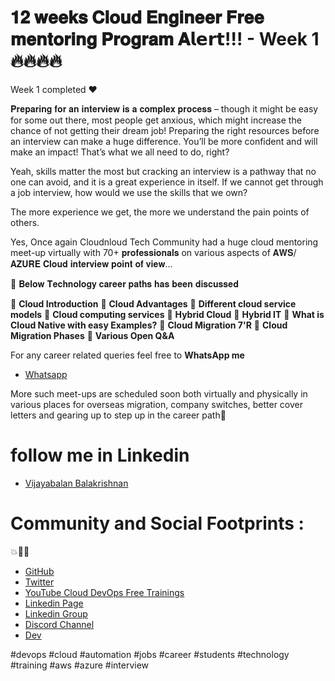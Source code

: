 # 𝟏𝟐 𝐰𝐞𝐞𝐤𝐬 𝐂𝐥𝐨𝐮𝐝 𝐄𝐧𝐠𝐢𝐧𝐞𝐞𝐫 𝐅𝐫𝐞𝐞 𝐦𝐞𝐧𝐭𝐨𝐫𝐢𝐧𝐠 𝐏𝐫𝐨𝐠𝐫𝐚𝐦 𝐀𝗹𝗲𝗿𝘁!!! - Week 1 🔥🔥🔥🔥

Week 1 completed ❤️

𝐏𝐫𝐞𝐩𝐚𝐫𝐢𝐧𝐠 𝐟𝐨𝐫 𝐚𝐧 𝐢𝐧𝐭𝐞𝐫𝐯𝐢𝐞𝐰 𝐢𝐬 𝐚 𝐜𝐨𝐦𝐩𝐥𝐞𝐱 𝐩𝐫𝐨𝐜𝐞𝐬𝐬 – though it might be easy for some out there, most people get anxious, which might increase the chance of not getting their dream job!
Preparing the right resources before an interview can make a huge difference. You’ll be more confident and will make an impact! That’s what we all need to do, right? 

Yeah, skills matter the most but cracking an interview is a pathway that no one can avoid, and it is a great experience in itself.
If we cannot get through a job interview, how would we use the skills that we own?

The more experience we get, the more we understand the pain points of others.

Yes, Once again Cloudnloud Tech Community had a huge cloud mentoring meet-up virtually with 70+ 𝐩𝐫𝐨𝐟𝐞𝐬𝐬𝐢𝐨𝐧𝐚𝐥𝐬 on various aspects of 𝐀𝐖𝐒/𝐀𝐙𝐔𝐑𝐄 𝐂𝐥𝐨𝐮𝐝 𝐢𝐧𝐭𝐞𝐫𝐯𝐢𝐞𝐰 𝐩𝐨𝐢𝐧𝐭 𝐨𝐟 𝐯𝐢𝐞𝐰...

🎯 𝐁𝐞𝐥𝐨𝐰 𝐓𝐞𝐜𝐡𝐧𝐨𝐥𝐨𝐠𝐲 𝐜𝐚𝐫𝐞𝐞𝐫 𝐩𝐚𝐭𝐡𝐬 𝐡𝐚𝐬 𝐛𝐞𝐞𝐧 𝐝𝐢𝐬𝐜𝐮𝐬𝐬𝐞𝐝

📌 **Cloud Introduction**
📌 **Cloud Advantages** 
📌 **Different cloud service models**
📌 **Cloud computing services**
📌 **Hybrid Cloud**
📌 **Hybrid IT**
📌 **What is Cloud Native with easy Examples?**
📌 **Cloud Migration 7'R**
📌 **Cloud Migration Phases**
📌 **Various Open Q&A**


For any career related queries feel free to  **WhatsApp me**

- [Whatsapp](https://wa.me/message/2EM3VEAMEMVHP1)

More such meet-ups are scheduled soon both virtually and physically in various places for overseas migration, company switches, better cover letters and gearing up to step up in the career path💯

# follow me in Linkedin

- [Vijayabalan Balakrishnan ](https://www.linkedin.com/in/vijaystack/)
# Community and Social Footprints :
💥🧑‍💻 

- [GitHub](https://github.com/cloudnloud)
- [Twitter](https://twitter.com/cloudnloud)
- [YouTube Cloud DevOps Free Trainings](https://www.youtube.com/c/CloudnLoud)
- [Linkedin Page](https://www.linkedin.com/company/cloudnloud/)
- [Linkedin Group](https://www.linkedin.com/groups/9124202/)
- [Discord Channel](https://discord.com/invite/vbjRQGVhuF)
- [Dev](https://dev.to/cloudnloud)

#devops #cloud #automation #jobs #career #students #technology #training #aws #azure #interview